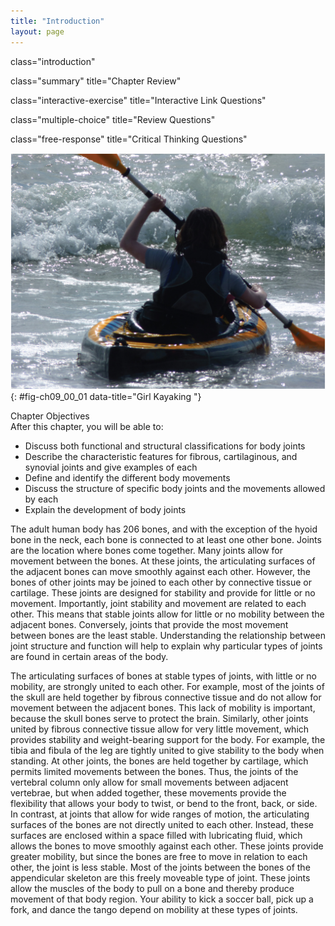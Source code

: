 ```yaml
---
title: "Introduction"
layout: page
---
```



<cnx-pi data-type="cnx.flag.introduction"> class="introduction" </cnx-pi>

<cnx-pi data-type="cnx.eoc">class="summary" title="Chapter Review"</cnx-pi>

<cnx-pi data-type="cnx.eoc">class="interactive-exercise" title="Interactive Link Questions"</cnx-pi>

<cnx-pi data-type="cnx.eoc">class="multiple-choice" title="Review Questions" </cnx-pi>

<cnx-pi data-type="cnx.eoc">class="free-response" title="Critical Thinking Questions"</cnx-pi>

 ![This picture shows a girl kayaking in the ocean.](../resources/900_Girl_Kayaking.jpg "Without joints, body movements would be impossible. (credit: Graham Richardson/flickr.com)"){: #fig-ch09_00_01 data-title="Girl Kayaking "}

<div data-type="note" id="eip-515" class="chapter-objectives" markdown="1">
<div data-type="title">
Chapter Objectives
</div>
After this chapter, you will be able to:

* Discuss both functional and structural classifications for body joints
* Describe the characteristic features for fibrous, cartilaginous, and synovial joints and give examples of each
* Define and identify the different body movements
* Discuss the structure of specific body joints and the movements allowed by each
* Explain the development of body joints

</div>

The adult human body has 206 bones, and with the exception of the hyoid bone in the neck, each bone is connected to at least one other bone. Joints are the location where bones come together. Many joints allow for movement between the bones. At these joints, the articulating surfaces of the adjacent bones can move smoothly against each other. However, the bones of other joints may be joined to each other by connective tissue or cartilage. These joints are designed for stability and provide for little or no movement. Importantly, joint stability and movement are related to each other. This means that stable joints allow for little or no mobility between the adjacent bones. Conversely, joints that provide the most movement between bones are the least stable. Understanding the relationship between joint structure and function will help to explain why particular types of joints are found in certain areas of the body.

The articulating surfaces of bones at stable types of joints, with little or no mobility, are strongly united to each other. For example, most of the joints of the skull are held together by fibrous connective tissue and do not allow for movement between the adjacent bones. This lack of mobility is important, because the skull bones serve to protect the brain. Similarly, other joints united by fibrous connective tissue allow for very little movement, which provides stability and weight-bearing support for the body. For example, the tibia and fibula of the leg are tightly united to give stability to the body when standing. At other joints, the bones are held together by cartilage, which permits limited movements between the bones. Thus, the joints of the vertebral column only allow for small movements between adjacent vertebrae, but when added together, these movements provide the flexibility that allows your body to twist, or bend to the front, back, or side. In contrast, at joints that allow for wide ranges of motion, the articulating surfaces of the bones are not directly united to each other. Instead, these surfaces are enclosed within a space filled with lubricating fluid, which allows the bones to move smoothly against each other. These joints provide greater mobility, but since the bones are free to move in relation to each other, the joint is less stable. Most of the joints between the bones of the appendicular skeleton are this freely moveable type of joint. These joints allow the muscles of the body to pull on a bone and thereby produce movement of that body region. Your ability to kick a soccer ball, pick up a fork, and dance the tango depend on mobility at these types of joints.

